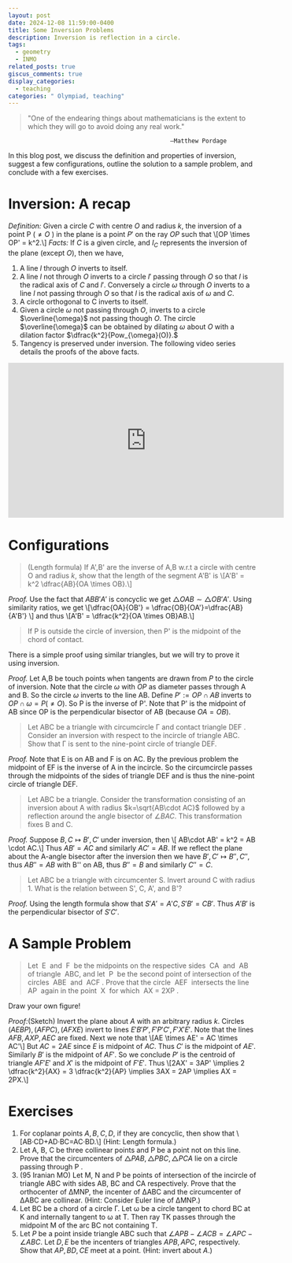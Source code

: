 ```yaml
---
layout: post
date: 2024-12-08 11:59:00-0400
title: Some Inversion Problems
description: Inversion is reflection in a circle.
tags:
  - geometry
  - INMO
related_posts: true
giscus_comments: true
display_categories:
  - teaching
categories: " Olympiad, teaching"
---
```


> "One of the endearing things about mathematicians is the extent to which they will go to avoid doing any real work."

    										      –Matthew Pordage

In this blog post, we discuss the definition and properties of inversion, suggest a few configurations, outline the solution to a sample problem, and conclude with a few exercises.

# Inversion: A recap

_Definition:_ Given a circle $C$ with centre $O$ and radius $k$, the inversion of a point P ($\neq O$ ) in the plane is a point $P'$ on the ray $OP$ such that \\[OP \times OP' = k^2.\\]
_Facts:_ If $C$ is a given circle, and $I_C$ represents the inversion of the plane (except $O$), then we have,

1. A line $l$ through $O$ inverts to itself.
2. A line $l$ not through $O$ inverts to a circle $l'$ passing through $O$ so that $l$ is the radical axis of $C$ and $l'$. Conversely a circle $\omega$ through $O$ inverts to a line $l$ not passing through $O$ so that $l$ is the radical axis of $\omega$ and $C$.
3. A circle orthogonal to C inverts to itself.
4. Given a circle $\omega$ not passing through $O$, inverts to a circle $\overline{\omega}$ not passing though $O$. The circle $\overline{\omega}$ can be obtained by dilating $\omega$ about $O$ with a dilation factor $\dfrac{k^2}{Pow_{\omega}(O)}.$
5. Tangency is preserved under inversion.
The following video series details the proofs of the above facts.
<iframe style="display: block; margin: auto;" width="560" height="315" src="https://www.youtube.com/embed/arz-iAd7CAU?si=ZvbASwPlcs6ySxe5" title="YouTube video player" frameborder="0" allow="accelerometer; autoplay; clipboard-write; encrypted-media; gyroscope; picture-in-picture; web-share" referrerpolicy="strict-origin-when-cross-origin" allowfullscreen></iframe>

# Configurations

> (Length formula) If A',B' are the inverse of A,B w.r.t a circle with centre O and radius $k$, show that the length of the segment A'B' is \\[A'B' = k^2 \dfrac{AB}{OA \times OB}.\\]

_Proof._ Use the fact that $ABB'A'$ is concyclic we get $\triangle OAB \sim \triangle OB'A'$. Using similarity ratios, we get \\[\dfrac{OA}{OB'} = \dfrac{OB}{OA'}=\dfrac{AB}{A'B'} \\] and thus \\[A'B' = \dfrac{k^2}{OA \times OB}AB.\\]

> If P is outside the circle of inversion, then P' is the midpoint of the chord of contact.

There is a simple proof using similar triangles, but we will try to prove it using inversion.

_Proof._ Let A,B be touch points when tangents are drawn from $P$ to the circle of inversion. Note that the circle $\omega$ with $OP$ as diameter passes through A and B. So the circle $\omega$ inverts to the line AB. Define $P':=OP \cap AB$ inverts to $OP \cap \omega = P(\neq O).$ So P is the inverse of P'. Note that P' is the midpoint of AB since OP is the perpendicular bisector of AB (because $OA=OB$).

> Let ABC be a triangle with circumcircle Γ and contact triangle DEF . Consider an inversion with respect to the incircle of triangle ABC. Show that Γ is sent to the nine-point circle of triangle DEF.

_Proof._ Note that E is on AB and F is on AC. By the previous problem the midpoint of EF is the inverse of A in the incircle. So the circumcircle passes through the midpoints of the sides of triangle DEF and is thus the nine-point circle of triangle DEF.

> Let ABC be a triangle. Consider the transformation consisting of an inversion about A with radius $k=\sqrt{AB\cdot AC}$ followed by a reflection around the angle bisector of $\angle BAC$. This transformation fixes B and C.

_Proof._ Suppose $B,C \mapsto B',C'$ under inversion, then \\[ AB\cdot AB' = k^2 = AB \cdot AC.\\] Thus $AB'=AC$ and similarly $AC' = AB$. If we reflect the plane about the A-angle bisector after the inversion then we have $B',C' \mapsto B'',C''$, thus $AB'' = AB$ with B'' on AB, thus $B''=B$ and similarly $C''=C$.

> Let ABC be a triangle with circumcenter S. Invert around C with radius 1. What is the relation between S', C, A', and B'?

_Proof._ Using the length formula show that $S'A' = A'C,S'B'=CB'.$ Thus $A'B'$ is the perpendicular bisector of $S'C'$.

# A Sample Problem

> Let  E  and  F  be the midpoints on the respective sides  CA  and  AB  of triangle  ABC, and let  P  be the second point of intersection of the circles  ABE  and  ACF . Prove that the circle  AEF  intersects the line  AP  again in the point  X  for which  AX = 2XP .

Draw your own figure!

_Proof:_(Sketch) Invert the plane about $A$ with an arbitrary radius $k$. Circles $(AEBP),(AFPC), (AFXE)$ invert to lines $E'B'P', F'P'C',F'X'E'$. Note that the lines $AFB, AXP, AEC$ are fixed. Next we note that \\[AE \times AE' = AC \times AC'\\] But $AC = 2AE$ since $E$ is midpoint of $AC$. Thus $C'$ is the midpoint of $AE'$. Similarly $B'$ is the midpoint of $AF'$. So we conclude $P'$ is the centroid of triangle $AF'E'$ and $X'$ is the midpoint of $F'E'$. Thus \\[2AX' = 3AP' \implies 2 \dfrac{k^2}{AX} = 3 \dfrac{k^2}{AP} \implies 3AX = 2AP \implies AX = 2PX.\\]

# Exercises

1. For coplanar points $A, B, C, D,$ if they are concyclic, then show that \\[AB·CD+AD·BC=AC·BD.\\] (Hint: Length formula.)
2. Let A, B, C be three collinear points and P be a point not on this line. Prove that the circumcenters of $\triangle PAB, \triangle PBC, \triangle PCA$ lie on a circle passing through P .
3. (95 Iranian MO) Let M, N and P be points of intersection of the incircle of triangle ABC with sides AB, BC and CA respectively. Prove that the orthocenter of ∆MNP, the incenter of ∆ABC and the circumcenter of ∆ABC are collinear. (Hint: Consider Euler line of ∆MNP.)
4. Let BC be a chord of a circle Γ. Let ω be a circle tangent to chord BC at K and internally tangent to ω at T. Then ray TK passes through the midpoint M of the arc BC not containing T.
5. Let $P$ be a point inside triangle ABC such that $\angle APB − \angle ACB = \angle APC − \angle ABC$. Let $D, E$ be the incenters of triangles $APB,APC,$ respectively. Show that $AP,BD,CE$ meet at a point. (Hint: invert about $A$.)
